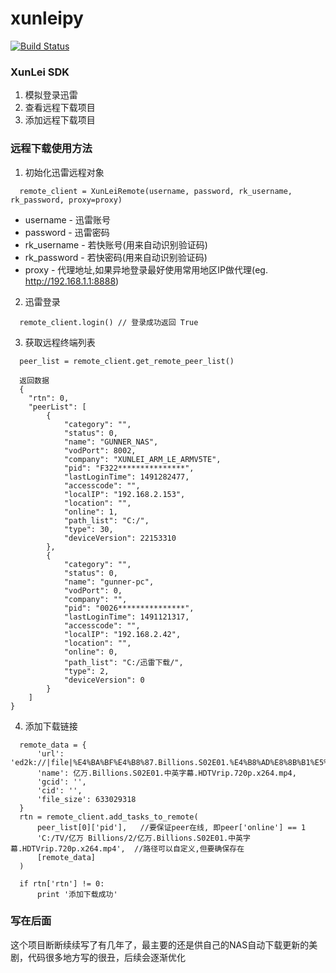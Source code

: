 xunleipy
========
[![Build Status](https://travis-ci.org/lazygunner/xunleipy.svg?branch=master)](https://travis-ci.org/lazygunner/xunleipy)

### XunLei SDK
1. 模拟登录迅雷
2. 查看远程下载项目
3. 添加远程下载项目

### 远程下载使用方法
1. 初始化迅雷远程对象
```
  remote_client = XunLeiRemote(username, password, rk_username, rk_password, proxy=proxy)
```
  * username - 迅雷账号 
  * password - 迅雷密码
  * rk_username - 若快账号(用来自动识别验证码)
  * rk_password - 若快密码(用来自动识别验证码)
  * proxy - 代理地址,如果异地登录最好使用常用地区IP做代理(eg. http://192.168.1.1:8888)

2. 迅雷登录
```
  remote_client.login() // 登录成功返回 True
```
    

3. 获取远程终端列表
```
  peer_list = remote_client.get_remote_peer_list()
```
```
  返回数据
  {
    "rtn": 0,
    "peerList": [
        {
            "category": "",
            "status": 0,
            "name": "GUNNER_NAS",
            "vodPort": 8002,
            "company": "XUNLEI_ARM_LE_ARMV5TE",
            "pid": "F322***************",
            "lastLoginTime": 1491282477,
            "accesscode": "",
            "localIP": "192.168.2.153",
            "location": "",
            "online": 1,
            "path_list": "C:/",
            "type": 30,
            "deviceVersion": 22153310
        },
        {
            "category": "",
            "status": 0,
            "name": "gunner-pc",
            "vodPort": 0,
            "company": "",
            "pid": "0026***************",
            "lastLoginTime": 1491121317,
            "accesscode": "",
            "localIP": "192.168.2.42",
            "location": "",
            "online": 0,
            "path_list": "C:/迅雷下载/",
            "type": 2,
            "deviceVersion": 0
        }
    ]
}
```

4. 添加下载链接
```
  remote_data = {
      'url': 'ed2k://|file|%E4%BA%BF%E4%B8%87.Billions.S02E01.%E4%B8%AD%E8%8B%B1%E5%AD%97%E5%B9%95.HDTVrip.720p.x264.mp4|633029318|3c85f90ef272d6581475c5c53c0be6f8|h=rilqokejso4mxrz3l2njyu6ee6u76bl3|/',
      'name': 亿万.Billions.S02E01.中英字幕.HDTVrip.720p.x264.mp4,
      'gcid': '',
      'cid': '',
      'file_size': 633029318
  }
  rtn = remote_client.add_tasks_to_remote(
      peer_list[0]['pid'],   //要保证peer在线, 即peer['online'] == 1
      'C:/TV/亿万 Billions/2/亿万.Billions.S02E01.中英字幕.HDTVrip.720p.x264.mp4',  //路径可以自定义,但要确保存在
      [remote_data]
  )

  if rtn['rtn'] != 0:
      print '添加下载成功'
```

### 写在后面
这个项目断断续续写了有几年了，最主要的还是供自己的NAS自动下载更新的美剧，代码很多地方写的很丑，后续会逐渐优化
